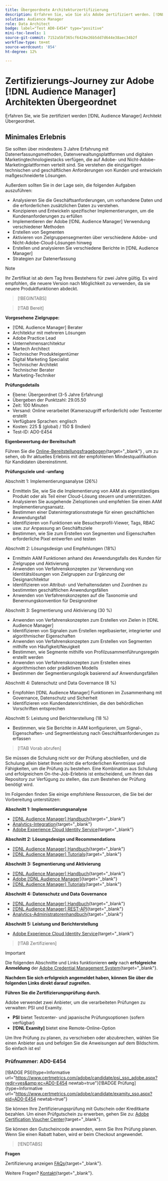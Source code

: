 ```yaml
---
title: Übergeordnete Architekturzertifizierung
description: Erfahren Sie, wie Sie als Adobe zertifiziert werden. [!DNL Audience Manager] Architekt Übergeordnet.
solution: Audience Manager
role: Data Architect
badge: label="Test AD0-E454" type="positive"
mini-toc-levels: 1
source-git-commit: 7152a5bf365cf6424e26b5dd7d644e38aec34b2f
workflow-type: tm+mt
source-wordcount: '854'
ht-degree: 12%

---
```


# Zertifizierungs-Journey zur Adobe [!DNL Audience Manager] Architekten Übergeordnet

Erfahren Sie, wie Sie zertifiziert werden [!DNL Audience Manager] Architekt Übergeordnet.

## Minimales Erlebnis

Sie sollten über mindestens 3 Jahre Erfahrung mit Datenerfassungsmethoden, Datenverwaltungsplattformen und digitalen Marketingtechnologiestacks verfügen, die auf Adobe- und Nicht-Adobe-Marketingplattformen verteilt sind. Sie verstehen die einzigartigen technischen und geschäftlichen Anforderungen von Kunden und entwickeln maßgeschneiderte Lösungen.

Außerdem sollten Sie in der Lage sein, die folgenden Aufgaben auszuführen:

* Analysieren Sie die Geschäftsanforderungen, um vorhandene Daten und die erforderlichen zusätzlichen Daten zu verstehen.
* Konzipieren und Entwickeln spezifischer Implementierungen, um die Kundenanforderungen zu erfüllen
* Implementieren der Adobe [!DNL Audience Manager] Verwendung verschiedener Methoden
* Erstellen von Segmenten
* Aktivieren von Zielgruppensegmenten über verschiedene Adobe- und Nicht-Adobe-Cloud-Lösungen hinweg
* Erstellen und analysieren Sie verschiedene Berichte in [!DNL Audience Manager]
* Strategien zur Datenerfassung

>[!NOTE]
>
>Ihr Zertifikat ist ab dem Tag Ihres Bestehens für zwei Jahre gültig. Es wird empfohlen, die neuere Version nach Möglichkeit zu verwenden, da sie neuere Produktfunktionen abdeckt.

>[!BEGINTABS]

>[!TAB Bereit]

**Vorgesehene Zielgruppe:**

* [!DNL Audience Manager] Berater
* Architektur mit mehreren Lösungen
* Adobe Practice Lead
* Unternehmensarchitektur
* Martech Architect
* Technischer Produkteigentümer
* Digital Marketing Specialist
* Technischer Architekt
* Technischer Berater
* Marketing-Techniker

**Prüfungsdetails**

* Ebene: Übergeordnet (3-5 Jahre Erfahrung)
* Übergeben der Punktzahl: 29.05.50
* Zeit: 100 Minuten
* Versand: Online verarbeitet (Kamerazugriff erforderlich) oder Testcenter erstellt
* Verfügbare Sprachen: englisch
* Kosten: 225 $ (global) / 150 $ (Indien)
* Test-ID: AD0-E454

**Eigenbewertung der Bereitschaft**

Führen Sie die [Online-Bereitstellungsfragebogen](https://scorpion.caveon.com/launchpad/ad-q-e407-readiness-questionnaire-for-adobe-target-architect-master-exam-copy-b5z40t/ad-q-e454-readiness-questionnaire-for-adobe-audience-manager-architect-master){target="_blank"} , um zu sehen, ob Ihr aktuelles Erlebnis mit der empfohlenen Mindestqualifikation für Kandidaten übereinstimmt.

**Prüfungsziele und -umfang**

Abschnitt 1: Implementierungsanalyse (26%)

* Ermitteln Sie, wie Sie die Implementierung von AAM als eigenständiges Produkt oder als Teil einer Cloud-Lösung steuern und unterstützen.
* Analysieren Sie ausgehende Zieloptionen und empfehlen Sie einen AAM Implementierungsansatz.
* Bestimmen einer Datenintegrationsstrategie für einen geschäftlichen Anwendungsfall
* Identifizieren von Funktionen wie Besucherprofil-Viewer, Tags, RBAC usw. zur Anpassung an Geschäftsziele
* Bestimmen, wie Sie zum Erstellen von Segmenten und Eigenschaften erforderliche Pixel entwerfen und testen

Abschnitt 2: Lösungsdesign und Empfehlungen (18%)

* Ermitteln AAM Funktionen anhand des Anwendungsfalls des Kunden für Zielgruppe und Aktivierung
* Anwenden von Verfahrenskonzepten zur Verwendung von Identitätslösungen von Zielgruppen zur Ergänzung der Designarchitektur
* Identifizieren von Attribut- und Verhaltensdaten und Zuordnen zu bestimmten geschäftlichen Anwendungsfällen
* Anwenden von Verfahrenskonzepten auf die Taxonomie und Benennungskonvention für Designordner

Abschnitt 3: Segmentierung und Aktivierung (30 %)

* Anwenden von Verfahrenskonzepten zum Erstellen von Zielen in [!DNL Audience Manager]
* Identifizieren von Signalen zum Erstellen regelbasierter, integrierter und algorithmischer Eigenschaften
* Anwenden von Verfahrenskonzepten zum Erstellen von Segmenten mithilfe von Häufigkeit/Neuigkeit
* Bestimmen, wie Segmente mithilfe von Profilzusammenführungsregeln erstellt werden
* Anwenden von Verfahrenskonzepten zum Erstellen eines algorithmischen oder prädiktiven Modells
* Bestimmen der Segmentierungslogik basierend auf Anwendungsfällen

Abschnitt 4: Datenschutz und Data Governance (8 %)

* Empfohlen [!DNL Audience Manager] Funktionen im Zusammenhang mit Governance, Datenschutz und Sicherheit
* Identifizieren von Kundendatenrichtlinien, die den behördlichen Vorschriften entsprechen

Abschnitt 5: Leistung und Berichterstellung (18 %)

* Bestimmen, wie Sie Berichte in AAM konfigurieren, um Signal-, Eigenschaften- und Segmentleistung nach Geschäftsanforderungen zu erfassen

>[!TAB Vorab abrufen]

Sie müssen die Schulung nicht vor der Prüfung abschließen, und die Schulung allein bietet Ihnen nicht die erforderlichen Kenntnisse und Fähigkeiten, um die Prüfung zu bestehen. Eine Kombination aus Schulung und erfolgreichem On-the-Job-Erlebnis ist entscheidend, um Ihnen das Repository zur Verfügung zu stellen, das zum Bestehen der Prüfung benötigt wird.

Im Folgenden finden Sie einige empfohlene Ressourcen, die Sie bei der Vorbereitung unterstützen:

**Abschnitt 1: Implementierungsanalyse**

* [[!DNL Audience Manager] Handbuch](https://experienceleague.adobe.com/docs/audience-manager/user-guide/aam-home.html?lang=de){target="_blank"}
* [Analytics-Integration](https://experienceleague.adobe.com/docs/analytics/integration/home.html?lang=de){target="_blank"}
* [Adobe Experience Cloud Identity Service](https://experienceleague.adobe.com/docs/id-service/using/home.html?lang=de){target="_blank"}

**Abschnitt 2: Lösungsdesign und Recommendations**

* [[!DNL Audience Manager] Handbuch](https://experienceleague.adobe.com/docs/audience-manager/user-guide/aam-home.html?lang=de){target="_blank"}
* [[!DNL Audience Manager] Tutorials](https://experienceleague.adobe.com/docs/audience-manager-learn/tutorials/overview.html?lang=de){target="_blank"}

**Abschnitt 3: Segmentierung und Aktivierung**

* [[!DNL Audience Manager] Handbuch](https://experienceleague.adobe.com/docs/audience-manager/user-guide/aam-home.html?lang=de){target="_blank"}
* [Adobe [!DNL Audience Manager]](https://experienceleaguecommunities.adobe.com/t5/adobe-audience-manager/ct-p/adobe-audience-manager-community?profile.language=de){target="_blank"}
* [[!DNL Audience Manager] Tutorials](https://experienceleague.adobe.com/docs/audience-manager-learn/tutorials/overview.html?lang=de){target="_blank"}

**Abschnitt 4: Datenschutz und Data Governance**

* [[!DNL Audience Manager] Handbuch](https://experienceleague.adobe.com/docs/audience-manager/user-guide/aam-home.html?lang=de){target="_blank"}
* [[!DNL Audience Manager] REST-API](https://bank.demdex.com/portal/swagger/index.html#/Segments%20API){target="_blank"}
* [Analytics-Administratorenhandbuch](https://experienceleague.adobe.com/docs/analytics/admin/home.html?lang=de){target="_blank"}

**Abschnitt 5: Leistung und Berichterstellung**

* [Adobe Experience Cloud Identity Service](https://experienceleague.adobe.com/docs/id-service/using/home.html?lang=de){target="_blank"}

>[!TAB Zertifizieren]

>[!IMPORTANT]
>
>Die folgenden Abschnitte und Links funktionieren **only** nach **erfolgreiche Anmeldung** der [Adobe Credential Management System](http://www.certmetrics.com/adobe){target="_blank"}.


**Nachdem Sie sich erfolgreich angemeldet haben, können Sie über die folgenden Links direkt darauf zugreifen.**

**Führen Sie die Zertifizierungsprüfung durch.**

Adobe verwendet zwei Anbieter, um die verarbeiteten Prüfungen zu verwalten: PSI und Examity.

* **PSI** bietet Testcenter- und japanische Prüfungsoptionen (sofern verfügbar)
* **[!DNL Examity]** bietet eine Remote-Online-Option

Um Ihre Prüfung zu planen, zu verschieben oder abzubrechen, wählen Sie einen Anbieter aus und befolgen Sie die Anweisungen auf dem Bildschirm. So einfach ist es!

### Prüfnummer: AD0-E454

[!BADGE PSI]{type=Informative url="https://www.certmetrics.com/adobe/candidate/psi_sso_adobe.aspx?redir=yes&amp;ec=AD0-E454 newtab=true"}[!BADGE Prüfung]{type=Informative url="https://www.certmetrics.com/adobe/candidate/examity_sso.aspx?eid=AD0-E454 newtab=true"}

Sie können Ihre Zertifizierungsprüfung mit Gutschein oder Kreditkarte bezahlen. Um einen Prüfgutschein zu erwerben, gehen Sie zu: [Adobe Certification Voucher Center](https://market.xvoucher.com/adobe/global){target="_blank"}.

Sie können den Gutscheincode anwenden, wenn Sie Ihre Prüfung planen. Wenn Sie einen Rabatt haben, wird er beim Checkout angewendet.

>[!ENDTABS]

**Fragen**

Zertifizierung anzeigen [FAQs](https://experienceleague.adobe.com/docs/certification/certification/faq.html?lang=en){target="_blank"}.

Weitere Fragen? [Kontakt](mailto:certif@adobe.com){target="_blank"}.
